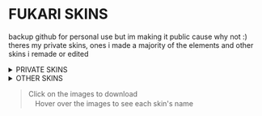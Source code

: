 # FUKARI SKINS
backup github for personal use but im making it public cause why not :) \
theres my private skins, ones i made a majority of the elements and other skins i remade or edited

<details><summary>PRIVATE SKINS</sub></summary>
<p>
  
[![fukari](https://cdn.discordapp.com/attachments/748293859057991794/1184864133397614662/screenshot036.jpg "Download fukari")](https://cdn.discordapp.com/attachments/1184844604810481726/1184847282617712660/fukari.osk)

[![fukari default](https://cdn.discordapp.com/attachments/748293859057991794/1184864242663440434/screenshot037.jpg "Download default")](https://cdn.discordapp.com/attachments/1184844604810481726/1184847317283643432/fukari_default.osk)

[![fukari bubble](https://cdn.discordapp.com/attachments/748293859057991794/1184864817887055916/screenshot042.jpg "Download bubble")](https://cdn.discordapp.com/attachments/1184844604810481726/1184855472768036864/Fukari_bubble.osk)

[![fukari alt](https://cdn.discordapp.com/attachments/748293859057991794/1184864400105025536/screenshot039.jpg "Download alt")](https://cdn.discordapp.com/attachments/1184844604810481726/1184855852423847956/Fukari_alt.osk)
</details>

<details><summary>OTHER SKINS</sub></summary>
<p>
  
[![haga fukari remake](https://cdn.discordapp.com/attachments/748293859057991794/1191835387488911412/screenshot052.jpg "Download haga remake")](https://dl.dropboxusercontent.com/s/sqz2vr3muce6kmt/haga%20remake.osk)

[![haga fukari remake](https://cdn.discordapp.com/attachments/748293859057991794/1191835390273929247/screenshot054.jpg "Download mikuroll edit")](https://cdn.discordapp.com/attachments/748293859057991794/1005415148439212032/77777_mikuroll.osk)
</details>

> Click on the images to download\
> ‎‎‎‎‎‎‎‎ㅤHover over the images to see each skin's name
